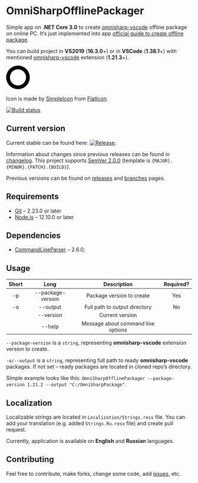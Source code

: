 # OmniSharpOfflinePackager

Simple app on **.NET Core 3.0** to create [omnisharp-vscode](https://github.com/OmniSharp/omnisharp-vscode) offline package on online PC. It’s just implemented into app [official guide to create offline package](https://github.com/OmniSharp/omnisharp-vscode/wiki/Installing-the-C%23-extension-to-a-computer-without-internet-connectivity#installing-on-a-computer-that-cannot-connect-to-the-internet).

You can build project in **VS2019** (**16.3.0**+) or in **VSCode** (**1.38.1**+) with mentioned [omnisharp-vscode](https://github.com/OmniSharp/omnisharp-vscode) extension (**1.21.3**+).

![icon](OmniSharpOfflinePackager/Resources/icon.png)

Icon is made by [SimpleIcon](https://www.flaticon.com/authors/simpleicon) from [FlatIcon](https://www.flaticon.com).

[![Build status](https://ci.appveyor.com/api/projects/status/lsal8vau7s1jw1c7?svg=true)](https://ci.appveyor.com/project/Gigas002/omnisharpofflinepackager)

## Current version

Current stable can be found here: [![Release](https://img.shields.io/github/release/Gigas002/OmniSharpOfflinePackager.svg)](https://github.com/Gigas002/OmniSharpOfflinePackager/releases/latest).

Information about changes since previous releases can be found in [changelog](https://github.com/Gigas002/OmniSharpOfflinePackager/blob/master/CHANGELOG.md). This project supports [SemVer 2.0.0](https://semver.org/) (template is `{MAJOR}.{MINOR}.{PATCH}.{BUILD}`).

Previous versions can be found on [releases](https://github.com/Gigas002/OmniSharpOfflinePackager/releases) and [branches](https://github.com/Gigas002/OmniSharpOfflinePackager/branches) pages.

## Requirements

- [Git](https://git-scm.com/downloads) – 2.23.0 or later
- [Node.js](https://nodejs.org/en/download/current/) – 12.10.0 or later

## Dependencies

- [CommandLineParser](https://www.nuget.org/packages/CommandLineParser/) – 2.6.0;

## Usage

| Short |       Long        |            Description             | Required? |
| :---: | :---------------: | :--------------------------------: | :-------: |
|  -p   | --package-version |     Package version to create      |    Yes    |
|  -o   |     --output      |   Full path to output directory    |    No     |
|       |     --version     |          Current version           |           |
|       |      --help       | Message about command line options |           |

`--package-version` is a `string`, representing **omnisharp-vscode** extension version to create.

`-o/--output` is a `string`, representing full path to ready **omnisharp-vscode** packages. If not set – ready packages are located in cloned repo’s directory.

Simple example looks like this: `OmniSharpOfflinePackager --package-version 1.21.2 --output "C:/OmniSharpPackage"`.

## Localization

Localizable strings are located in `Localization/Strings.resx` file. You can add your translation (e.g. added `Strings.Ru.resx` file) and create pull request.

Currently, application is available on **English** and **Russian** languages.

## Contributing

Feel free to contribute, make forks, change some code, add [issues](https://github.com/Gigas002/OmniSharpOfflinePackager/issues), etc.
